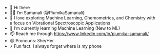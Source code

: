 - 👋 Hi there
- 🧍‍♀️ I’m Samanali (@PiumikaSamanali)
-  🔭 I love exploring Machine Learning, Chemometrics, and Chemistry with a focus on Vibrational Spectroscopic Applications
- 🌱 I’m currently learning Machine Learning (New to ML)
- 📫 Reach me through https://www.linkedin.com/in/piumika-samanali/
- 😄 Pronouns: She/Her
- ⚡ Fun fact: I always forget where is my phone

<!---
PiumikaSamanali/PiumikaSamanali is a ✨ special ✨ repository because its `README.md` (this file) appears on your GitHub profile.
You can click the Preview link to take a look at your changes.
--->
